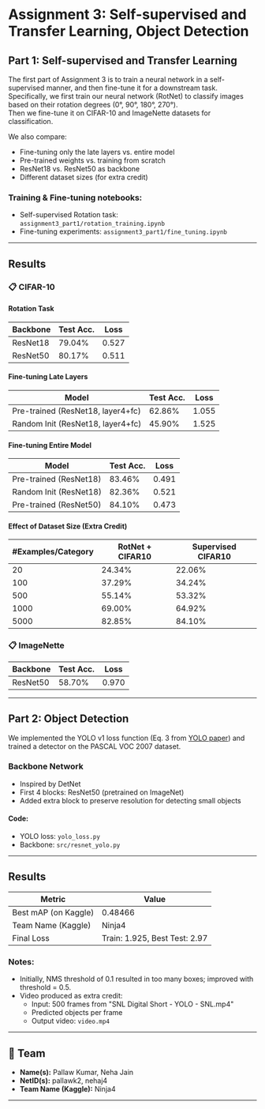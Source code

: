 
# Assignment 3: Self-supervised and Transfer Learning, Object Detection

## Part 1: Self-supervised and Transfer Learning

The first part of Assignment 3 is to train a neural network in a self-supervised manner, and then fine-tune it for a downstream task.  
Specifically, we first train our neural network (RotNet) to classify images based on their rotation degrees (0°, 90°, 180°, 270°).  
Then we fine-tune it on CIFAR-10 and ImageNette datasets for classification.  

We also compare:
- Fine-tuning only the late layers vs. entire model
- Pre-trained weights vs. training from scratch
- ResNet18 vs. ResNet50 as backbone
- Different dataset sizes (for extra credit)

### Training & Fine-tuning notebooks:
- Self-supervised Rotation task: `assignment3_part1/rotation_training.ipynb`
- Fine-tuning experiments: `assignment3_part1/fine_tuning.ipynb`

---

## Results

### 📋 CIFAR-10

#### Rotation Task
| Backbone  | Test Acc. | Loss |
|-----------|-----------|------|
| ResNet18  | 79.04%    | 0.527 |
| ResNet50  | 80.17%    | 0.511 |

#### Fine-tuning Late Layers
| Model            | Test Acc. | Loss |
|------------------|-----------|------|
| Pre-trained (ResNet18, layer4+fc) | 62.86% | 1.055 |
| Random Init (ResNet18, layer4+fc) | 45.90% | 1.525 |

#### Fine-tuning Entire Model
| Model            | Test Acc. | Loss |
|------------------|-----------|------|
| Pre-trained (ResNet18) | 83.46% | 0.491 |
| Random Init (ResNet18) | 82.36% | 0.521 |
| Pre-trained (ResNet50) | 84.10% | 0.473 |

#### Effect of Dataset Size (Extra Credit)
| #Examples/Category | RotNet + CIFAR10 | Supervised CIFAR10 |
|--------------------|-------------------|---------------------|
| 20                 | 24.34%           | 22.06%             |
| 100                | 37.29%           | 34.24%             |
| 500                | 55.14%           | 53.32%             |
| 1000               | 69.00%           | 64.92%             |
| 5000               | 82.85%           | 84.10%             |

### 📋 ImageNette
| Backbone  | Test Acc. | Loss |
|-----------|-----------|------|
| ResNet50  | 58.70%    | 0.970 |

---

## Part 2: Object Detection

We implemented the YOLO v1 loss function (Eq. 3 from [YOLO paper](https://pjreddie.com/media/files/papers/yolo_1.pdf)) and trained a detector on the PASCAL VOC 2007 dataset.

### Backbone Network
- Inspired by DetNet
- First 4 blocks: ResNet50 (pretrained on ImageNet)
- Added extra block to preserve resolution for detecting small objects

#### Code:
- YOLO loss: `yolo_loss.py`
- Backbone: `src/resnet_yolo.py`

---

## Results

| Metric | Value |
|-------|-------|
| Best mAP (on Kaggle) | 0.48466 |
| Team Name (Kaggle) | Ninja4 |
| Final Loss | Train: 1.925, Best Test: 2.97 |

### Notes:
- Initially, NMS threshold of 0.1 resulted in too many boxes; improved with threshold = 0.5.
- Video produced as extra credit:
  - Input: 500 frames from "SNL Digital Short - YOLO - SNL.mp4"
  - Predicted objects per frame
  - Output video: `video.mp4`

---

## 👥 Team
- **Name(s):** Pallaw Kumar, Neha Jain
- **NetID(s):** pallawk2, nehaj4 
- **Team Name (Kaggle):** Ninja4

---
